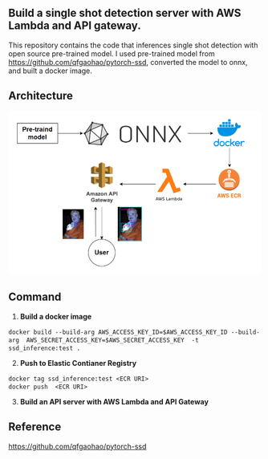 ## Build a single shot detection server with AWS Lambda and API gateway.

This repository contains the code that inferences single shot detection with open source pre-trained model. I used pre-trained model from https://github.com/qfgaohao/pytorch-ssd, converted the model to onnx, and built a docker image.

## Architecture
![alt text](./imgs/mlops.PNG)

## Command

1. **Build a docker image**

```
docker build --build-arg AWS_ACCESS_KEY_ID=$AWS_ACCESS_KEY_ID --build-arg  AWS_SECRET_ACCESS_KEY=$AWS_SECRET_ACCESS_KEY  -t ssd_inference:test .
```

2. **Push to Elastic Contianer Registry**

```
docker tag ssd_inference:test <ECR URI>
docker push  <ECR URI>
```

3. **Build an API server with AWS Lambda and API Gateway**




## Reference

https://github.com/qfgaohao/pytorch-ssd
